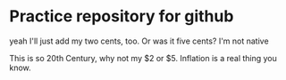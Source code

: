 
# Practice repository for github

yeah I'll just add my two cents, too. Or was it five cents? I'm not native

This is so 20th Century, why not my $2 or $5.  Inflation is a real thing you 
know.
